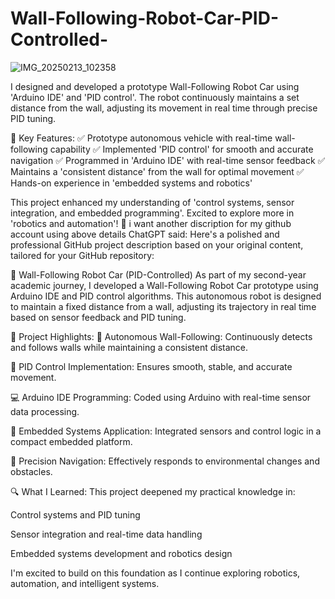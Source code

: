 # Wall-Following-Robot-Car-PID-Controlled-
![IMG_20250213_102358](https://github.com/user-attachments/assets/04ed4d52-f9e0-48d1-aea6-32ee64de43ed)

I designed and developed a prototype Wall-Following Robot Car using 'Arduino IDE' and 'PID control'. The robot continuously maintains a set distance from the wall, adjusting its movement in real time through precise PID tuning. 

🔹 Key Features:
✅ Prototype autonomous vehicle with real-time wall-following capability 
✅ Implemented 'PID control' for smooth and accurate navigation 
✅ Programmed in 'Arduino IDE' with real-time sensor feedback 
✅ Maintains a 'consistent distance' from the wall for optimal movement 
✅ Hands-on experience in 'embedded systems and robotics' 

This project enhanced my understanding of 'control systems, sensor integration, and embedded programming'. Excited to explore more in 'robotics and automation'! 🚀
i want another discription for my github account using above details
ChatGPT said:
Here's a polished and professional GitHub project description based on your original content, tailored for your GitHub repository:

🚗 Wall-Following Robot Car (PID-Controlled)
As part of my second-year academic journey, I developed a Wall-Following Robot Car prototype using Arduino IDE and PID control algorithms. This autonomous robot is designed to maintain a fixed distance from a wall, adjusting its trajectory in real time based on sensor feedback and PID tuning.

🔧 Project Highlights:
🧭 Autonomous Wall-Following: Continuously detects and follows walls while maintaining a consistent distance.

🎯 PID Control Implementation: Ensures smooth, stable, and accurate movement.

💻 Arduino IDE Programming: Coded using Arduino with real-time sensor data processing.

🤖 Embedded Systems Application: Integrated sensors and control logic in a compact embedded platform.

📐 Precision Navigation: Effectively responds to environmental changes and obstacles.

🔍 What I Learned:
This project deepened my practical knowledge in:

Control systems and PID tuning

Sensor integration and real-time data handling

Embedded systems development and robotics design

I'm excited to build on this foundation as I continue exploring robotics, automation, and intelligent systems.
